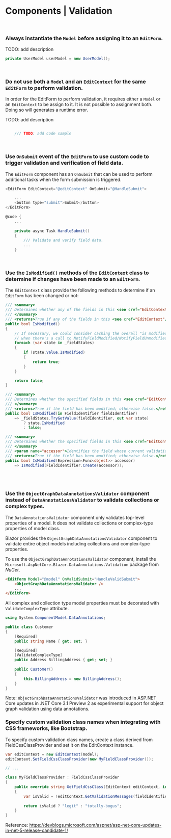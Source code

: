# Components | Validation
<br>


### Always instantiate the `Model` before assigning it to an `EditForm`.

TODO: add description

```csharp
private UserModel userModel = new UserModel();
```
<br>


### Do not use both a `Model` and an `EditContext` for the same `EditForm` to perform validation.

In order for the EditForm to perform validation, it requires either a `Model` or an `EditContext` to be assign to it. It is not possible to assignment both. Doing so will generates
a runtime error.

TODO: add description

```csharp

	/// TODO: add code sample
```
<br>


### Use `OnSubmit` event of the `EditForm` to use custom code to trigger validation and verification of field data.

The `EditForm` component has an `OnSubmit` that can be used to perform additional tasks when the form submission is triggered.

```csharp
<EditForm EditContext="@editContext" OnSubmit="@HandleSubmit">

	...
	<button type="submit">Submit</button>
</EditForm>

@code {
	...
	
	private async Task HandleSubmit()
	{
		/// Validate and verify field data.
		...
	}
```
<br>


### Use the `IsModified()` methods of the `EditContext` class to determine if changes have been made to an `EditForm`.

The `EditContext` class provide the following methods to determine if an `EditForm` has been changed or not:

```csharp
/// <summary>
/// Determines whether any of the fields in this <see cref="EditContext"/> have been modified.
/// </summary>
/// <returns>True if any of the fields in this <see cref="EditContext"/> have been modified; otherwise false.</returns>
public bool IsModified()
{
	// If necessary, we could consider caching the overall "is modified" state and only recomputing
	// when there's a call to NotifyFieldModified/NotifyFieldUnmodified
	foreach (var state in _fieldStates)
	{
		if (state.Value.IsModified)
		{
			return true;
		}
	}

    return false;
}

/// <summary>
/// Determines whether the specified fields in this <see cref="EditContext"/> has been modified.
/// </summary>
/// <returns>True if the field has been modified; otherwise false.</returns>
public bool IsModified(in FieldIdentifier fieldIdentifier)
	=> _fieldStates.TryGetValue(fieldIdentifier, out var state)
		? state.IsModified
		: false;

/// <summary>
/// Determines whether the specified fields in this <see cref="EditContext"/> has been modified.
/// </summary>
/// <param name="accessor">Identifies the field whose current validation messages should be returned.</param>
/// <returns>True if the field has been modified; otherwise false.</returns>
public bool IsModified(Expression<Func<object>> accessor)
	=> IsModified(FieldIdentifier.Create(accessor));
```
<br><br>


### Use the `ObjectGraphDataAnnotationsValidator` component instead of  `DataAnnotationsValidator` to validate collections or complex types.

 The `DataAnnotationsValidator` component only validates top-level properties of a model. It does not validate collections or complex-type properties of model class.

Blazor provides the `ObjectGraphDataAnnotationsValidator` component to validate entire object models including collections and complex-type properties.

To use the `ObjectGraphDataAnnotationsValidator` component, install the `Microsoft.AspNetCore.Blazor.DataAnnotations.Validation` package from _NuGet_.

```html
<EditForm Model="@model" OnValidSubmit="HandleValidSubmit">
	<ObjectGraphDataAnnotationsValidator />
	...
</EditForm>
```

All complex and collection type model properties must be decorated with `ValidateComplexType` attribute.

```csharp
using System.ComponentModel.DataAnnotations;

public class Customer
{
	[Required]  
	public string Name { get; set; }  

	[Required]  
	[ValidateComplexType]  
	public Address BillingAddress { get; set; }  
  
	public Customer()
	{  
		this.BillingAddress = new BillingAddress();  
	}
}
```

Note: `ObjectGraphDataAnnotationsValidator` was introduced in ASP<span>.<span>NET Core updates in .NET Core 3.1 Preview 2 as experimental support for object graph validation using data annotations.
<br>


### Specify custom validation class names when integrating with CSS frameworks, like Bootstrap.

To specify custom validation class names, create a class derived from FieldCssClassProvider and set it on the EditContext instance.

```csharp
var editContext = new EditContext(model);
editContext.SetFieldCssClassProvider(new MyFieldClassProvider());

// ...

class MyFieldClassProvider : FieldCssClassProvider
{
    public override string GetFieldCssClass(EditContext editContext, in FieldIdentifier fieldIdentifier)
    {
        var isValid = !editContext.GetValidationMessages(fieldIdentifier).Any();
        
        return isValid ? "legit" : "totally-bogus";
    }
}
```

Reference: https://devblogs.microsoft.com/aspnet/asp-net-core-updates-in-net-5-release-candidate-1/

